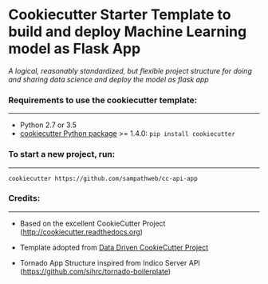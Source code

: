 # Cookiecutter Starter Template to build and deploy Machine Learning model as Flask App

_A logical, reasonably standardized, but flexible project structure for doing and sharing data science and deploy the model as flask app_


### Requirements to use the cookiecutter template:
-----------
 - Python 2.7 or 3.5
 - [cookiecutter Python package](http://cookiecutter.readthedocs.org/en/latest/installation.html) >= 1.4.0: `pip install cookiecutter`


### To start a new project, run:
------------

    cookiecutter https://github.com/sampathweb/cc-api-app

### Credits:
------

* Based on the excellent CookieCutter Project (http://cookiecutter.readthedocs.org)

* Template adopted from [Data Driven CookieCutter Project](http://drivendata.github.io/cookiecutter-data-science/)

* Tornado App Structure inspired from Indico Server API (https://github.com/sihrc/tornado-boilerplate)
